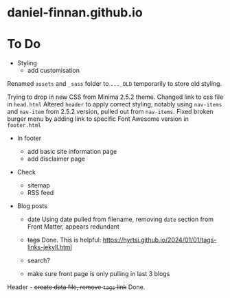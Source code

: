 # daniel-finnan.github.io

# To Do

- Styling
    - add customisation

Renamed `assets` and `_sass` folder to `..._OLD` temporarily to store old styling.

Trying to drop in new CSS from Minima 2.5.2 theme.
Changed link to css file in `head.html`
Altered `header` to apply correct styling, notably using `nav-items` and `nav-item` from 2.5.2 version, pulled out from `nav-items`.
Fixed broken burger menu by adding link to specific Font Awesome version in `footer.html`


- In footer
    - add basic site information page
    - add disclaimer page

- Check
    - sitemap
    - RSS feed

- Blog posts
    - date
        Using date pulled from filename, removing `date` section from Front Matter, appears redundant

    - ~~tags~~ Done. This is helpful: https://hyrtsi.github.io/2024/01/01/tags-links-jekyll.html
    - search?
    - make sure front page is only pulling in last 3 blogs

Header
    - ~~create data file, remove `tags` link~~ Done.